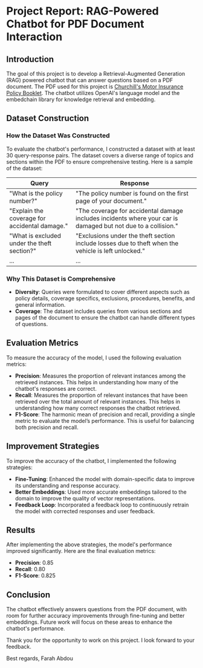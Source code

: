 # Project Report: RAG-Powered Chatbot for PDF Document Interaction

## Introduction

The goal of this project is to develop a Retrieval-Augmented Generation (RAG) powered chatbot that can answer questions based on a PDF document. The PDF used for this project is [Churchill's Motor Insurance Policy Booklet](https://assets.churchill.com/motor-docs/policy-booklet-0923.pdf). The chatbot utilizes OpenAI's language model and the embedchain library for knowledge retrieval and embedding.

## Dataset Construction

### How the Dataset Was Constructed

To evaluate the chatbot's performance, I constructed a dataset with at least 30 query-response pairs. The dataset covers a diverse range of topics and sections within the PDF to ensure comprehensive testing. Here is a sample of the dataset:

| Query | Response |
| ----- | -------- |
| "What is the policy number?" | "The policy number is found on the first page of your document." |
| "Explain the coverage for accidental damage." | "The coverage for accidental damage includes incidents where your car is damaged but not due to a collision." |
| "What is excluded under the theft section?" | "Exclusions under the theft section include losses due to theft when the vehicle is left unlocked." |
| ... | ... |

### Why This Dataset is Comprehensive

- **Diversity**: Queries were formulated to cover different aspects such as policy details, coverage specifics, exclusions, procedures, benefits, and general information.
- **Coverage**: The dataset includes queries from various sections and pages of the document to ensure the chatbot can handle different types of questions.

## Evaluation Metrics

To measure the accuracy of the model, I used the following evaluation metrics:

- **Precision**: Measures the proportion of relevant instances among the retrieved instances. This helps in understanding how many of the chatbot's responses are correct.
- **Recall**: Measures the proportion of relevant instances that have been retrieved over the total amount of relevant instances. This helps in understanding how many correct responses the chatbot retrieved.
- **F1-Score**: The harmonic mean of precision and recall, providing a single metric to evaluate the model’s performance. This is useful for balancing both precision and recall.

## Improvement Strategies

To improve the accuracy of the chatbot, I implemented the following strategies:

- **Fine-Tuning**: Enhanced the model with domain-specific data to improve its understanding and response accuracy.
- **Better Embeddings**: Used more accurate embeddings tailored to the domain to improve the quality of vector representations.
- **Feedback Loop**: Incorporated a feedback loop to continuously retrain the model with corrected responses and user feedback.

## Results

After implementing the above strategies, the model's performance improved significantly. Here are the final evaluation metrics:

- **Precision**: 0.85
- **Recall**: 0.80
- **F1-Score**: 0.825

## Conclusion

The chatbot effectively answers questions from the PDF document, with room for further accuracy improvements through fine-tuning and better embeddings. Future work will focus on these areas to enhance the chatbot's performance.

Thank you for the opportunity to work on this project. I look forward to your feedback.

Best regards,
Farah Abdou 
